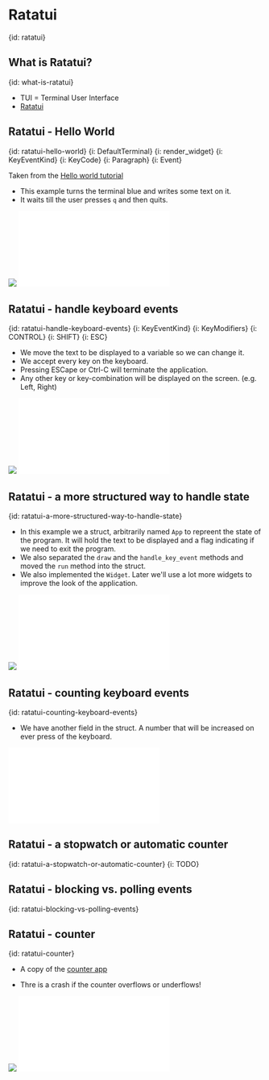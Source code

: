 # Ratatui
{id: ratatui}

## What is Ratatui?
{id: what-is-ratatui}

* TUI = Terminal User Interface
* [Ratatui](https://ratatui.rs/)

## Ratatui - Hello World
{id: ratatui-hello-world}
{i: DefaultTerminal}
{i: render_widget}
{i: KeyEventKind}
{i: KeyCode}
{i: Paragraph}
{i: Event}

Taken from the [Hello world tutorial](https://ratatui.rs/tutorials/hello-world/)

* This example turns the terminal blue and writes some text on it.
* It waits till the user presses `q` and then quits.

![](examples/ratatui/hello-world/Cargo.toml)
![](examples/ratatui/hello-world/src/main.rs)


## Ratatui - handle keyboard events
{id: ratatui-handle-keyboard-events}
{i: KeyEventKind}
{i: KeyModifiers}
{i: CONTROL}
{i: SHIFT}
{i: ESC}


* We move the text to be displayed to a variable so we can change it.
* We accept every key on the keyboard.
* Pressing ESCape or Ctrl-C will terminate the application.
* Any other key or key-combination will be displayed on the screen. (e.g. Left, Right)

![](examples/ratatui/handle-the-keyboard/Cargo.toml)
![](examples/ratatui/handle-the-keyboard/src/main.rs)


## Ratatui - a more structured way to handle state
{id: ratatui-a-more-structured-way-to-handle-state}

* In this example we a struct, arbitrarily named `App` to repreent the state of the program. It will hold the text to be displayed and a flag indicating if we need to exit the program.
* We also separated the `draw` and the `handle_key_event` methods and moved the `run` method into the struct.
* We also implemented the `Widget`. Later we'll use a lot more widgets to improve the look of the application.

![](examples/ratatui/handle-the-keyboard-state/Cargo.toml)
![](examples/ratatui/handle-the-keyboard-state/src/main.rs)

## Ratatui - counting keyboard events
{id: ratatui-counting-keyboard-events}

* We have another field in the struct. A number that will be increased on ever press of the keyboard.

![](examples/ratatui/counting-keyboard-events/src/main.rs)

## Ratatui - a stopwatch or automatic counter
{id: ratatui-a-stopwatch-or-automatic-counter}
{i: TODO}

## Ratatui - blocking vs. polling events
{id: ratatui-blocking-vs-polling-events}


## Ratatui - counter
{id: ratatui-counter}

* A copy of the [counter app](https://ratatui.rs/tutorials/counter-app/)

* Thre is a crash if the counter overflows or underflows!

![](examples/ratatui/counter/Cargo.toml)
![](examples/ratatui/counter/src/main.rs)

